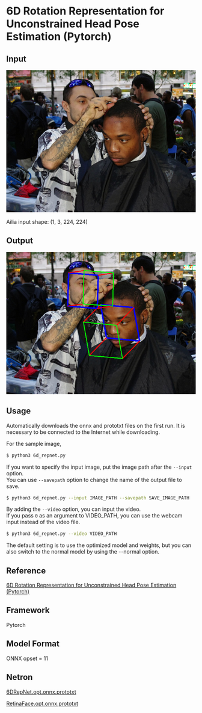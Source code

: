 # 6D Rotation Representation for Unconstrained Head Pose Estimation (Pytorch)

## Input

![Input](input.png)

Ailia input shape: (1, 3, 224, 224)

## Output

![Output](output.png)

## Usage

Automatically downloads the onnx and prototxt files on the first run.
It is necessary to be connected to the Internet while downloading.

For the sample image,
``` bash
$ python3 6d_repnet.py
```

If you want to specify the input image, put the image path after the `--input` option.  
You can use `--savepath` option to change the name of the output file to save.
```bash
$ python3 6d_repnet.py --input IMAGE_PATH --savepath SAVE_IMAGE_PATH
```

By adding the `--video` option, you can input the video.   
If you pass `0` as an argument to VIDEO_PATH, you can use the webcam input instead of the video file.
```bash
$ python3 6d_repnet.py --video VIDEO_PATH
```

The default setting is to use the optimized model and weights, but you can also switch to the normal model by using the --normal option.

## Reference

[6D Rotation Representation for Unconstrained Head Pose Estimation (Pytorch)](https://github.com/thohemp/6DRepNet)

## Framework

Pytorch

## Model Format

ONNX opset = 11

## Netron

[6DRepNet.opt.onnx.prototxt](https://netron.app/?url=https://storage.googleapis.com/ailia-models/6d_repnet/6DRepNet.opt.onnx.prototxt)

[RetinaFace.opt.onnx.prototxt](https://netron.app/?url=https://storage.googleapis.com/ailia-models/6d_repnet/RetinaFace.opt.onnx.prototxt)
